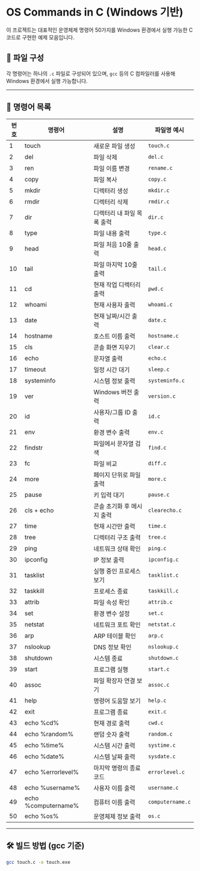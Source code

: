 # OS Commands in C (Windows 기반)

이 프로젝트는 대표적인 운영체제 명령어 50가지를 Windows 환경에서 실행 가능한 C 코드로 구현한 예제 모음입니다.

## 📁 파일 구성

각 명령어는 하나의 `.c` 파일로 구성되어 있으며, `gcc` 등의 C 컴파일러를 사용해 Windows 환경에서 실행 가능합니다.

---

## 📜 명령어 목록

| 번호 | 명령어 | 설명 | 파일명 예시 |
|------|--------|------|-------------|
| 1    | touch  | 새로운 파일 생성 | `touch.c` |
| 2    | del    | 파일 삭제 | `del.c` |
| 3    | ren    | 파일 이름 변경 | `rename.c` |
| 4    | copy   | 파일 복사 | `copy.c` |
| 5    | mkdir  | 디렉터리 생성 | `mkdir.c` |
| 6    | rmdir  | 디렉터리 삭제 | `rmdir.c` |
| 7    | dir    | 디렉터리 내 파일 목록 출력 | `dir.c` |
| 8    | type   | 파일 내용 출력 | `type.c` |
| 9    | head   | 파일 처음 10줄 출력 | `head.c` |
| 10   | tail   | 파일 마지막 10줄 출력 | `tail.c` |
| 11   | cd     | 현재 작업 디렉터리 출력 | `pwd.c` |
| 12   | whoami | 현재 사용자 출력 | `whoami.c` |
| 13   | date   | 현재 날짜/시간 출력 | `date.c` |
| 14   | hostname | 호스트 이름 출력 | `hostname.c` |
| 15   | cls    | 콘솔 화면 지우기 | `clear.c` |
| 16   | echo   | 문자열 출력 | `echo.c` |
| 17   | timeout| 일정 시간 대기 | `sleep.c` |
| 18   | systeminfo | 시스템 정보 출력 | `systeminfo.c` |
| 19   | ver    | Windows 버전 출력 | `version.c` |
| 20   | id     | 사용자/그룹 ID 출력 | `id.c` |
| 21   | env    | 환경 변수 출력 | `env.c` |
| 22   | findstr| 파일에서 문자열 검색 | `find.c` |
| 23   | fc     | 파일 비교 | `diff.c` |
| 24   | more   | 페이지 단위로 파일 출력 | `more.c` |
| 25   | pause  | 키 입력 대기 | `pause.c` |
| 26   | cls + echo | 콘솔 초기화 후 메시지 출력 | `clearecho.c` |
| 27   | time   | 현재 시간만 출력 | `time.c` |
| 28   | tree   | 디렉터리 구조 출력 | `tree.c` |
| 29   | ping   | 네트워크 상태 확인 | `ping.c` |
| 30   | ipconfig | IP 정보 출력 | `ipconfig.c` |
| 31   | tasklist | 실행 중인 프로세스 보기 | `tasklist.c` |
| 32   | taskkill | 프로세스 종료 | `taskkill.c` |
| 33   | attrib | 파일 속성 확인 | `attrib.c` |
| 34   | set    | 환경 변수 설정 | `set.c` |
| 35   | netstat| 네트워크 포트 확인 | `netstat.c` |
| 36   | arp    | ARP 테이블 확인 | `arp.c` |
| 37   | nslookup | DNS 정보 확인 | `nslookup.c` |
| 38   | shutdown | 시스템 종료 | `shutdown.c` |
| 39   | start  | 프로그램 실행 | `start.c` |
| 40   | assoc  | 파일 확장자 연결 보기 | `assoc.c` |
| 41   | help   | 명령어 도움말 보기 | `help.c` |
| 42   | exit   | 프로그램 종료 | `exit.c` |
| 43   | echo %cd% | 현재 경로 출력 | `cwd.c` |
| 44   | echo %random% | 랜덤 숫자 출력 | `random.c` |
| 45   | echo %time% | 시스템 시간 출력 | `systime.c` |
| 46   | echo %date% | 시스템 날짜 출력 | `sysdate.c` |
| 47   | echo %errorlevel% | 마지막 명령의 종료 코드 | `errorlevel.c` |
| 48   | echo %username% | 사용자 이름 출력 | `username.c` |
| 49   | echo %computername% | 컴퓨터 이름 출력 | `computername.c` |
| 50   | echo %os% | 운영체제 정보 출력 | `os.c` |

---

## 🛠️ 빌드 방법 (gcc 기준)

```bash
gcc touch.c -o touch.exe
